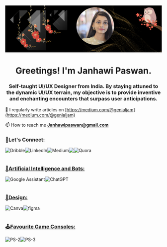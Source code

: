 ![cover photo](png_20230520_181023_0000[69].png)
<h1 align="center">Greetings! I'm Janhawi Paswan.</h1>
<h3 align="center">Self-taught UI/UX Designer from India. By staying attuned to the dynamic UI/UX terrain, my objective is to provide inventive and enchanting encounters that surpass user anticipations.</h3>

📝 I regularly write articles on [https://medium.com/@genialjam](https://medium.com/@genialjam)

📫 How to reach me **Janhawipaswan@gmail.com**

<h3 align="left">💬Let's Connect:</h3>
<a href="https://dribbble.com/genialjam" target="blank"><img align="left" alt="Dribble" src="https://img.shields.io/badge/Dribbble-EA4C89?style=for-the-badge&logo=dribbble&logoColor=white"/>
<a href="www.linkedin.com/in/janhawi-88881124-genialjam" target="blank"><img align="left" alt="LinkedIn" src="https://img.shields.io/badge/linkedin-%230077B5.svg?style=for-the-badge&logo=linkedin&logoColor=white"/>
<a href="" target="blank"><img align="left" alt="Medium" src="https://img.shields.io/badge/Medium-12100E?style=for-the-badge&logo=medium&logoColor=white"/>
<a href="https://twitter.com/genialjam" target="blank"><img align="left" src="https://img.shields.io/badge/Twitter-%231DA1F2.svg?style=for-the-badge&logo=Twitter&logoColor=white"/>
<a href="https://quora.com/profile/Janhawi-Paswan" target="blank"><img align="left" alt="Quora" src="https://img.shields.io/badge/Quora-%23B92B27.svg?style=for-the-badge&logo=Quora&logoColor=white"/>
</br></br>

<h3 align="left">🤖Artificial Intelligence and Bots:</h3>
<img align="left" alt="Google Assistant" src="https://img.shields.io/badge/google%20assistant-4285F4?style=for-the-badge&logo=google%20assistant&logoColor=white"/>
<img align="left" alt="ChatGPT" src="https://img.shields.io/badge/chatGPT-74aa9c?style=for-the-badge&logo=openai&logoColor=white"/>
</br></br>


<h3 align="left">🎨Design:</h3>
<img align="left" alt="Canva" src="https://img.shields.io/badge/Canva-%2300C4CC.svg?style=for-the-badge&logo=Canva&logoColor=white"/>
<img align="left" alt="figma" src="https://img.shields.io/badge/figma-%23F24E1E.svg?style=for-the-badge&logo=figma&logoColor=white"/>
<br></br>


<h3 align="left">🕹️Favourite Game Consoles:</h3>
<p align="left">
<img align="left" alt="PS-2" src="https://img.shields.io/badge/Playstation%202-003791?style=for-the-badge&logo=playstation-2&logoColor=white"/>
<img align="left" alt="PS-3" src="https://img.shields.io/badge/Playstation%203-003791?style=for-the-badge&logo=playstation-3&logoColor=white"/>
</br></br>

